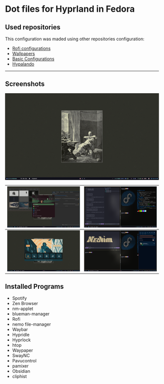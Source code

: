 # Dot files for Hyprland in Fedora

## Used repositories

This configuration was maded using other repositories configuration:

- [Rofi configurations](https://github.com/adi1090x/rofi)
- [Wallpapers](https://github.com/dharmx/walls)
- [Basic Configurations](https://github.com/Abhra00/HyprWal)
- [Hypalando](https://github.com/MizxGaming/Hypalando)

--- 

## Screenshots
![screenshot](prints/wallpaper.png)

| ![screenshot](prints/rofi.png) | ![screenshot](prints/windows.png) |
|---|---|
| ![screenshot](prints/rofisystem.png) | ![screenshot](prints/notifcation.png) |


## Installed Programs
- Spotify
- Zen Browser
- nm-applet
- blueman-manager
- Rofi
- nemo file-manager
- Waybar
- Hypridle
- Hyprlock
- htop
- Waypaper
- SwayNC
- Pavucontrol
- pamixer
- Obsidian
- cliphist
